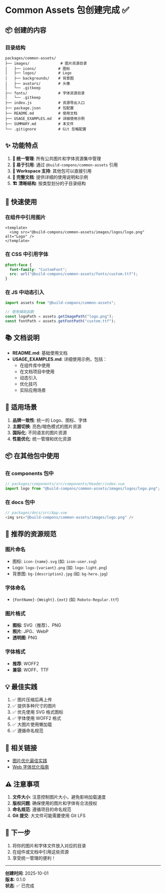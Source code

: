 # Common Assets 包创建完成 ✅

## 📦 创建的内容

### 目录结构

```
packages/common-assets/
├── images/              # 图片资源目录
│   ├── icons/          # 图标
│   ├── logos/          # Logo
│   ├── backgrounds/    # 背景图
│   ├── avatars/        # 头像
│   └── .gitkeep
├── fonts/              # 字体资源目录
│   └── .gitkeep
├── index.js            # 资源导出入口
├── package.json        # 包配置
├── README.md           # 使用文档
├── USAGE_EXAMPLES.md   # 详细使用示例
├── SUMMARY.md          # 本文件
└── .gitignore          # Git 忽略配置
```

## ✨ 功能特点

1. **📁 统一管理**: 所有公共图片和字体资源集中管理
2. **🔗 易于引用**: 通过 `@build-compons/common-assets` 引用
3. **🎯 Workspace 支持**: 其他包可以直接引用
4. **📝 完整文档**: 提供详细的使用说明和示例
5. **🏗️ 清晰结构**: 按类型划分的子目录结构

## 🚀 快速使用

### 在组件中引用图片

```vue
<template>
  <img src="@build-compons/common-assets/images/logos/logo.png" alt="Logo" />
</template>
```

### 在 CSS 中引用字体

```css
@font-face {
  font-family: "CustomFont";
  src: url("@build-compons/common-assets/fonts/custom.ttf");
}
```

### 在 JS 中动态引入

```javascript
import assets from "@build-compons/common-assets";

// 使用辅助函数
const logoPath = assets.getImagePath("logo.png");
const fontPath = assets.getFontPath("custom.ttf");
```

## 📚 文档说明

- **README.md**: 基础使用文档
- **USAGE_EXAMPLES.md**: 详细使用示例，包括：
  - 在组件库中使用
  - 在文档项目中使用
  - 动态引入
  - 优化技巧
  - 实际应用场景

## 🎯 适用场景

1. **品牌一致性**: 统一的 Logo、图标、字体
2. **主题切换**: 亮色/暗色模式的图片资源
3. **国际化**: 不同语言的图片资源
4. **性能优化**: 统一管理和优化资源

## 📦 在其他包中使用

### 在 components 包中

```javascript
// packages/components/src/components/Header/index.vue
import logo from "@build-compons/common-assets/images/logos/logo.png";
```

### 在 docs 包中

```javascript
// packages/docs/src/App.vue
<img src="@build-compons/common-assets/images/logo.png" />
```

## 🔧 推荐的资源规范

### 图片命名

- 图标: `icon-{name}.svg` (如: `icon-user.svg`)
- Logo: `logo-{variant}.png` (如: `logo-light.png`)
- 背景图: `bg-{description}.jpg` (如: `bg-hero.jpg`)

### 字体命名

- `{FontName}-{Weight}.{ext}` (如: `Roboto-Regular.ttf`)

### 图片格式

- **图标**: SVG（推荐）、PNG
- **照片**: JPG、WebP
- **透明图**: PNG

### 字体格式

- **推荐**: WOFF2
- **兼容**: WOFF、TTF

## 💡 最佳实践

1. ✅ 图片压缩后再上传
2. ✅ 提供多种尺寸的图片
3. ✅ 优先使用 SVG 格式图标
4. ✅ 字体使用 WOFF2 格式
5. ✅ 大图片使用懒加载
6. ✅ 遵循命名规范

## 🔗 相关链接

- [图片优化最佳实践](https://web.dev/fast/#optimize-your-images)
- [Web 字体优化指南](https://web.dev/font-best-practices/)

## ⚠️ 注意事项

1. **文件大小**: 注意控制图片大小，避免影响加载速度
2. **版权问题**: 确保使用的图片和字体有合法授权
3. **命名规范**: 遵循项目的命名规范
4. **Git 提交**: 大文件可能需要使用 Git LFS

## 🎉 下一步

1. 将你的图片和字体文件放入对应的目录
2. 在组件或文档中引用这些资源
3. 享受统一管理的便利！

---

**创建时间**: 2025-10-01  
**版本**: 0.1.0  
**状态**: ✅ 已完成
